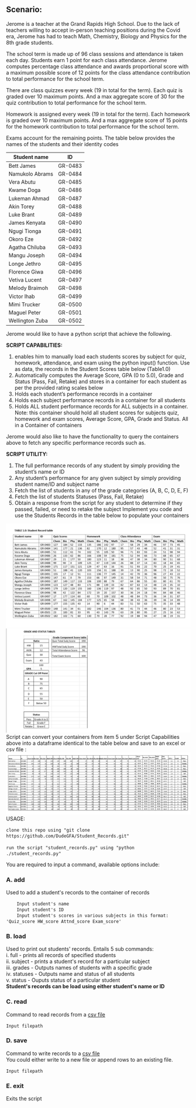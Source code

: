 ## Scenario:

Jerome is a teacher at the Grand Rapids High School. Due to the lack of teachers willing to accept in-person teaching positions during the Covid era, Jerome has had to teach Math, Chemistry, Biology and Physics for the 8th grade students. 

The school term is made up of 96 class sessions and attendance is taken each day. Students earn 1 point for each class attendance. Jerome computes percentage class attendance and awards proportional score with a maximum possible score of 12 points for the class attendance contribution to total performance for the school term. 

There are class quizzes every week (19 in total for the term). Each quiz is graded over 10 maximum points. And a max aggregate score of 30 for the quiz contribution to total performance for the school term.

Homework is assigned every week (19 in total for the term). Each homework is graded over 10 maximum points. And a max aggregate score of 15 points for the homework contribution to total performance for the school term.

Exams account for the remaining points. The table below provides the names of the students and their identity codes

| Student name | ID       |
|--------------|----------|
| Bett James   |  GR-0483 |
| Namukolo Abrams| GR-0484 |
| Vera Abutu | GR-0485 |
| Kwame Doga | GR-0486 |
| Lukeman Ahmad | GR-0487 |
| Akin Torey | GR-0488 |
| Luke Brant | GR-0489 |
| James Kenyata | GR-0490 |
| Ngugi Tionga | GR-0491 |
| Okoro Eze | GR-0492 |
| Agatha Chiluba | GR-0493 |
| Mangu Joseph | GR-0494 |
| Longe Jethro | GR-0495 |
| Florence Giwa | GR-0496 |
| Vetiva Lucent | GR-0497 |
| Melody Braimoh | GR-0498 |
| Victor Ihab | GR-0499 |
| Mimi Trucker | GR-0500 |
| Maguel Peter | GR-0501 |
| Wellington Zuba | GR-0502 |

Jerome would like to have a python script that achieve the following.

**SCRIPT CAPABILITIES:**
1. enables him to manually load each students scores by subject for quiz, homework, attendance, and exam using the python input() function. Use as data, the records in the Student Scores table below (Table1.0) 
2. Automatically computes the Average Score, GPA (0 to 5.0), Grade and Status (Pass, Fail, Retake) and stores in a container for each student as per the provided rating scales below 
3. Holds each student’s performance records in a container 
4. Holds each subject performance records in a container for all students 
5. Holds ALL student performance records for ALL subjects in a container. Note: this container should hold all student scores for subjects quiz, homework and exam scores, Average Score, GPA, Grade and Status. All in a Container of containers 

Jerome would also like to have the functionality to query the containers above to fetch any specific performance records such as. 

**SCRIPT UTILITY:**
1. The full performance records of any student by simply providing the student’s name or ID 
2. Any student’s performance for any given subject by simply providing student name/ID and subject name 
3. Fetch the list of students in any of the grade categories (A, B, C, D, E, F) 
4. Fetch the list of students Statuses (Pass, Fail, Retake) 
5. Obtain a response from the script for any student to determine if they passed, failed, or need to retake the subject Implement you code and use the Students Records in the table below to populate your containers

<img src="https://github.com/DudeGFA/Student_Records/blob/main/README_Images/Student_Record_table.png"/>
<img src="https://github.com/DudeGFA/Student_Records/blob/main/README_Images/Grade_and_status_tables.png"/>
Script can convert your containers from item 5 under Script Capabilities above into a dataframe identical to the table below and save to an excel or csv file :

<img src="https://github.com/DudeGFA/Student_Records/blob/main/README_Images/Records_CSV_sample.png"/>
USAGE:

    clone this repo using "git clone https://github.com/DudeGFA/Student_Records.git"
    
    run the script "student_records.py" using "python ./student_records.py"

You are required to input a command, available options include:

### A. add

   Used to add a student's records to the container of records
 
        Input student's name    
        Input student's ID  
        Input student's scores in various subjects in this format: 'Quiz_score HW_score Attnd_score Exam_score'
   
### B. load     
   Used to print out students' records. Entails 5 sub commands:         \
    i. full - prints all records of specified students              
    ii. subject - prints a student's record for a particular subject   
    iii. grades - Outputs names of students with a specific grade   
    iv. statuses - Outputs name and status of all students  
    v. status - Ouputs status of a particular student   
    **Student's records can be load using either student's name or ID**
### C. read
   Command to read records from a [csv file](https://github.com/DudeGFA/Student_Records/blob/main/sample_data.csv)  
   
    Input filepath
    
### D. save
   Command to write records to a [csv file](https://github.com/DudeGFA/Student_Records/blob/main/sample_data.csv)       
   You could either write to a new file or append rows to an existing file.
   
    Input filepath
    
### E. exit
   Exits the script
